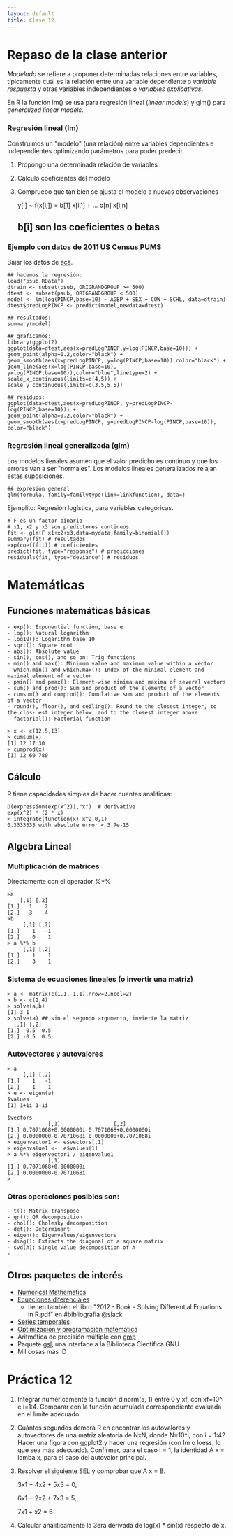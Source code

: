 ```yaml
--- 
layout: default 
title: Clase 12
--- 
```



# Repaso de la clase anterior

*Modelado* se refiere a proponer determinadas relaciones entre variables, típicamente cuál es la
relación entre una variable dependiente o *variable respuesta* y otras variables independientes o
*variables explicativas*. 

En R la función lm() se usa para regresión lineal (*linear models*) y glm() para *generalized linear models*.


### Regresión lineal (lm)

Construimos un "modelo" (una relación) entre variables dependientes e independientes optimizando
parámetros para poder predecir.

1.  Propongo una determinada relación de variables
2.  Calculo coeficientes del modelo
3.  Compruebo que tan bien se ajusta el modelo a nuevas observaciones

    y[i] ~ f(x[i,]) = b[1] x[i,1] + ... b[n] x[i,n]
    ## b[i] son los coeficientes o betas


### Ejemplo con datos de 2011 US Census PUMS

Bajar los datos de [acá](https://github.com/WinVector/zmPDSwR/raw/master/PUMS/psub.RData).

    ## hacemos la regresión:
    load("psub.RData")
    dtrain <- subset(psub, ORIGRANDGROUP >= 500)
    dtest <- subset(psub, ORIGRANDGROUP < 500)
    model <- lm(log(PINCP,base=10) ~ AGEP + SEX + COW + SCHL, data=dtrain) 
    dtest$predLogPINCP <- predict(model,newdata=dtest) 
    
    ## resultados:
    summary(model)
    
    ## graficamos:
    library(ggplot2)
    ggplot(data=dtest,aes(x=predLogPINCP,y=log(PINCP,base=10))) + geom_point(alpha=0.2,color="black") + 
    geom_smooth(aes(x=predLogPINCP, y=log(PINCP,base=10)),color="black") +
    geom_line(aes(x=log(PINCP,base=10), y=log(PINCP,base=10)),color="blue",linetype=2) +
    scale_x_continuous(limits=c(4,5)) +
    scale_y_continuous(limits=c(3.5,5.5))
    
    ## residuos:
    ggplot(data=dtest,aes(x=predLogPINCP, y=predLogPINCP-log(PINCP,base=10))) +
    geom_point(alpha=0.2,color="black") +
    geom_smooth(aes(x=predLogPINCP, y=predLogPINCP-log(PINCP,base=10)), color="black")


### Regresión lineal generalizada (glm)

Los modelos lienales asumen que el valor predicho es continuo y que los errores van a ser
"normales". Los modelos lineales generalizados relajan estas suposiciones. 

    ## expresión general
    glm(formula, family=familytype(link=linkfunction), data=)

Ejemplito: Regresión logística, para variables categóricas.

    # F es un factor binario
    # x1, x2 y x3 son predictores continuos 
    fit <- glm(F~x1+x2+x3,data=mydata,family=binomial())
    summary(fit) # resultados
    exp(coef(fit)) # coeficientes
    predict(fit, type="response") # predicciones
    residuals(fit, type="deviance") # residuos 


# Matemáticas


## Funciones matemáticas básicas

    - exp(): Exponential function, base e
    - log(): Natural logarithm
    - log10(): Logarithm base 10
    - sqrt(): Square root
    - abs(): Absolute value
    - sin(), cos(), and so on: Trig functions
    - min() and max(): Minimum value and maximum value within a vector
    - which.min() and which.max(): Index of the minimal element and maximal element of a vector
    - pmin() and pmax(): Element-wise minima and maxima of several vectors
    - sum() and prod(): Sum and product of the elements of a vector
    - cumsum() and cumprod(): Cumulative sum and product of the elements of a vector
    - round(), floor(), and ceiling(): Round to the closest integer, to the clos- est integer below, and to the closest integer above
    - factorial(): Factorial function

    > x <- c(12,5,13)
    > cumsum(x)
    [1] 12 17 30
    > cumprod(x)
    [1] 12 60 780


## Cálculo

R tiene capacidades simples de hacer cuentas analíticas:

    D(expression(exp(x^2)),"x")  # derivative
    exp(x^2) * (2 * x)
    > integrate(function(x) x^2,0,1)
    0.3333333 with absolute error < 3.7e-15


## Algebra Lineal


### Multiplicación de matrices

Directamente con el operador %\*%

    >a
        [,1] [,2]
    [1,]   1    2 
    [2,]   3    4 
    >b
         [,1] [,2]
    [1,]    1   -1
    [2,]    0    1
    > a %*% b
         [,1] [,2]
    [1,]    1    1
    [2,]    3    1


### Sistema de ecuaciones lineales (o invertir una matriz)

    > a <- matrix(c(1,1,-1,1),nrow=2,ncol=2)
    > b <- c(2,4)
    > solve(a,b)
    [1] 3 1
    > solve(a) ## sin el segundo argumento, invierte la matriz
      [,1] [,2]
    [1,]  0.5  0.5
    [2,] -0.5  0.5


### Autovectores y autovalores

    > a
         [,1] [,2]
    [1,]    1   -1
    [2,]    1    1
    > e <- eigen(a)
    $values
    [1] 1+1i 1-1i
    
    $vectors
    		     [,1]                 [,2]
    [1,] 0.7071068+0.0000000i 0.7071068+0.0000000i
    [2,] 0.0000000-0.7071068i 0.0000000+0.7071068i
    > eigenvector1 <- e$vectors[,1]
    > eigenvalue1 <-  e$values[1]
    > a %*% eigenvector1 / eigenvalue1
    		     [,1]
    [1,] 0.7071068+0.0000000i
    [2,] 0.0000000-0.7071068i
    > 


### Otras operaciones posibles son:

    - t(): Matrix transpose
    - qr(): QR decomposition
    - chol(): Cholesky decomposition
    - det(): Determinant
    - eigen(): Eigenvalues/eigenvectors
    - diag(): Extracts the diagonal of a square matrix
    - svd(A): Single value decomposition of A
    - ...


## Otros paquetes de interés

-   [Numerical Mathematics](https://cran.r-project.org/web/views/NumericalMathematics.html)
-   [Ecuaciones diferenciales](https://cran.r-project.org/web/views/DifferentialEquations.html)
    -   tienen también el libro "2012 - Book - Solving Differential Equations in R.pdf" en #bibliografia @slack
-   [Series temporales](https://cran.r-project.org/web/views/TimeSeries.html)
-   [Optimización y programación matemática](https://cran.r-project.org/web/views/Optimization.html)
-   Aritmética de precisión múltiple con [gmp](https://cran.r-project.org/web/packages/gmp/index.html)
-   Paquete [gsl](https://cran.r-project.org/web/packages/gsl/index.html), una interface a la Biblioteca Científica GNU
-   Mil cosas más :D


# Práctica 12

1.  Integrar numéricamente la función dlnorm(5, 1) entre 0 y xf, con xf=10^i e i=1:4. Comparar con la
    función acumulada correspondiente evaluada en el límite adecuado.
2.  Cuántos segundos demora R en encontrar los autovalores y autovectores de una matriz aleatoria de
    NxN, donde N=10^i, con i = 1:4? Hacer una figura con ggplot2 y hacer una regresión (con lm o
    loess, lo que sea más adecuado). Confirmar, para el caso i = 1, la identidad A x = lamba x, para el
    caso del autovalor principal.
3.  Resolver el siguiente SEL y comprobar que A x = B.
    
    3x1 + 4x2 + 5x3 = 0,
    
    6x1 + 2x2 + 7x3 = 5,
    
    7x1 +  x2       = 6
4.  Calcular analíticamente la 3era derivada de log(x) \* sin(x) respecto de x.

